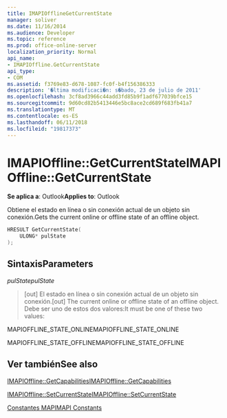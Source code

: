 ```yaml
---
title: IMAPIOfflineGetCurrentState
manager: soliver
ms.date: 11/16/2014
ms.audience: Developer
ms.topic: reference
ms.prod: office-online-server
localization_priority: Normal
api_name:
- IMAPIOffline.GetCurrentState
api_type:
- COM
ms.assetid: f3769e83-d678-1087-fc0f-b4f156386333
description: '�ltima modificaci�n: s�bado, 23 de julio de 2011'
ms.openlocfilehash: 3cf8ad3966c44add3fd85b9f1adf677039bfce15
ms.sourcegitcommit: 9d60cd82b5413446e5bc8ace2cd689f683fb41a7
ms.translationtype: MT
ms.contentlocale: es-ES
ms.lasthandoff: 06/11/2018
ms.locfileid: "19817373"
---
```

# <a name="imapiofflinegetcurrentstate"></a><span data-ttu-id="73d7c-103">IMAPIOffline::GetCurrentState</span><span class="sxs-lookup"><span data-stu-id="73d7c-103">IMAPIOffline::GetCurrentState</span></span>

  
  
<span data-ttu-id="73d7c-104">**Se aplica a**: Outlook</span><span class="sxs-lookup"><span data-stu-id="73d7c-104">**Applies to**: Outlook</span></span> 
  
<span data-ttu-id="73d7c-105">Obtiene el estado en línea o sin conexión actual de un objeto sin conexión.</span><span class="sxs-lookup"><span data-stu-id="73d7c-105">Gets the current online or offline state of an offline object.</span></span>
  
```cpp
HRESULT GetCurrentState( 
    ULONG* pulState 
);
```

## <a name="parameters"></a><span data-ttu-id="73d7c-106">Sintaxis</span><span class="sxs-lookup"><span data-stu-id="73d7c-106">Parameters</span></span>

 <span data-ttu-id="73d7c-107">_pulState_</span><span class="sxs-lookup"><span data-stu-id="73d7c-107">_pulState_</span></span>
  
> <span data-ttu-id="73d7c-108">[out] El estado en línea o sin conexión actual de un objeto sin conexión.</span><span class="sxs-lookup"><span data-stu-id="73d7c-108">[out] The current online or offline state of an offline object.</span></span> <span data-ttu-id="73d7c-109">Debe ser uno de estos dos valores:</span><span class="sxs-lookup"><span data-stu-id="73d7c-109">It must be one of these two values:</span></span>
    
<span data-ttu-id="73d7c-110">MAPIOFFLINE_STATE_ONLINE</span><span class="sxs-lookup"><span data-stu-id="73d7c-110">MAPIOFFLINE_STATE_ONLINE</span></span>
  
> 
    
<span data-ttu-id="73d7c-111">MAPIOFFLINE_STATE_OFFLINE</span><span class="sxs-lookup"><span data-stu-id="73d7c-111">MAPIOFFLINE_STATE_OFFLINE</span></span>
  
> 
    
## <a name="see-also"></a><span data-ttu-id="73d7c-112">Ver también</span><span class="sxs-lookup"><span data-stu-id="73d7c-112">See also</span></span>



[<span data-ttu-id="73d7c-113">IMAPIOffline::GetCapabilities</span><span class="sxs-lookup"><span data-stu-id="73d7c-113">IMAPIOffline::GetCapabilities</span></span>](imapioffline-getcapabilities.md)
  
[<span data-ttu-id="73d7c-114">IMAPIOffline::SetCurrentState</span><span class="sxs-lookup"><span data-stu-id="73d7c-114">IMAPIOffline::SetCurrentState</span></span>](imapioffline-setcurrentstate.md)


[<span data-ttu-id="73d7c-115">Constantes MAPI</span><span class="sxs-lookup"><span data-stu-id="73d7c-115">MAPI Constants</span></span>](mapi-constants.md)

